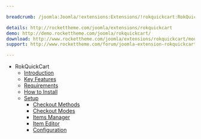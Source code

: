 ```yaml
---

breadcrumb: /joomla:Joomla/!extensions:Extensions/!rokquickcart:RokQuickCart

details: http://rockettheme.com/joomla/extensions/rokquickcart
demo: http://demo.rockettheme.com/joomla/rokquickcart/
download: http://www.rockettheme.com/joomla/extensions/rokquickcart/modal/downloads
support: http://www.rockettheme.com/forum/joomla-extension-rokquickcart/

---
```


* RokQuickCart
    * [Introduction]()
    * [Key Features](INDEX.md#key-features)
    * [Requirements](INDEX.md#requirements)
    * [How to Install](INDEX.md#how-to-install)
    * [Setup](setup.md)
    	* [Checkout Methods](setup.md#checkout-methods)
    	* [Checkout Modes](setup.md#checkout-modes)
    	* [Items Manager](setup.md#items-manager)
    	* [Item Editor](setup.md#item-editor)
    	* [Configuration](setup.md#configuration)
